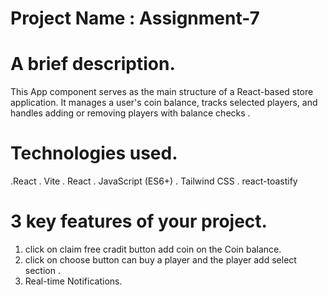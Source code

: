 # Project Name : Assignment-7 


# A brief description. 

 This App component serves as the main structure of a React-based store application. It manages a user's coin balance, tracks selected players, and handles adding or removing players with balance checks . 

# Technologies used.

 .React
 . Vite
 . React
 . JavaScript (ES6+)
 . Tailwind CSS
 . react-toastify
  

 
 # 3 key features of your project.
 
 1. click on claim free cradit button add coin on the Coin balance.
 2. click on choose button can buy a player and the player add select section .
 3. Real-time Notifications.
 



